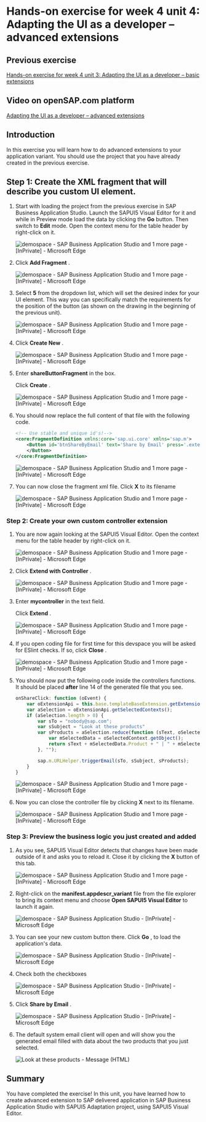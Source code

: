 # Hands-on exercise for week 4 unit 4:<br/>Adapting the UI as a developer – advanced extensions

## Previous exercise
[Hands-on exercise for week 4 unit 3:
Adapting the UI as a developer – basic extensions](unit3.md)

## Video on openSAP.com platform
[Adapting the UI as a developer – advanced extensions](https://open.sap.com/courses/fiori-ea1/items/3B0Sebyq42o6sHlpGCqI9B)


## Introduction 
In this exercise you will learn how to do advanced extensions to your application variant. You should use the project that you have already created in the previous exercise.

## Step 1: Create the XML fragment that will describe you custom UI element.

1. Start with loading the project from the previous exercise in SAP Business Application Studio. Launch the SAPUI5
   Visual Editor for it and while in Preview mode load the data by clicking the **Go** button. Then switch to **Edit**
   mode. Open the context menu for the table header by right-click on it.

   ![demospace - SAP Business Application Studio and 1 more page - [InPrivate] - Microsoft​ Edge](images/unit4/img_0.png "demospace - SAP Business Application Studio and 1 more page - [InPrivate] - Microsoft​ Edge")

2. Click  **Add Fragment** .

   ![demospace - SAP Business Application Studio and 1 more page - [InPrivate] - Microsoft​ Edge](images/unit4/img_000.png "demospace - SAP Business Application Studio and 1 more page - [InPrivate] - Microsoft​ Edge")

3. Select  **5**  from the dropdown list, which will set the desired index for your UI element. This way you can
   specifically match the requirements for the position of the button (as shown on the drawing in the beginning of the
   previous unit).

   ![demospace - SAP Business Application Studio and 1 more page - [InPrivate] - Microsoft​ Edge](images/unit4/img_001.png "demospace - SAP Business Application Studio and 1 more page - [InPrivate] - Microsoft​ Edge")

4. Click  **Create New** .

   ![demospace - SAP Business Application Studio and 1 more page - [InPrivate] - Microsoft​ Edge](images/unit4/img_002.png "demospace - SAP Business Application Studio and 1 more page - [InPrivate] - Microsoft​ Edge")

5. Enter  **shareButtonFragment**  in the box.

   Click  **Create** .

   ![demospace - SAP Business Application Studio and 1 more page - [InPrivate] - Microsoft​ Edge](images/unit4/img_003.png "demospace - SAP Business Application Studio and 1 more page - [InPrivate] - Microsoft​ Edge")

6. You should now replace the full content of that file with the following code.

   ```xml
   <!-- Use stable and unique id's!-->
   <core:FragmentDefinition xmlns:core='sap.ui.core' xmlns='sap.m'>
       <Button id='btnShareByEmail' text='Share by Email' press='.extension.my.manage.products.mycontroller.onShareClick'>
       </Button>
   </core:FragmentDefinition>
   ```

   ![demospace - SAP Business Application Studio and 1 more page - [InPrivate] - Microsoft​ Edge](images/unit4/img_004.png "demospace - SAP Business Application Studio and 1 more page - [InPrivate] - Microsoft​ Edge")

7. You can now close the fragment xml file. Click  **X**  to its filename

   ![demospace - SAP Business Application Studio and 1 more page - [InPrivate] - Microsoft​ Edge](images/unit4/img_005.png "demospace - SAP Business Application Studio and 1 more page - [InPrivate] - Microsoft​ Edge")

### Step 2: Create your own custom controller extension

1. You are now again looking at the SAPUI5 Visual Editor. Open the context menu for the table header by right-click on
   it.

   ![demospace - SAP Business Application Studio and 1 more page - [InPrivate] - Microsoft​ Edge](images/unit4/img_006.png "demospace - SAP Business Application Studio and 1 more page - [InPrivate] - Microsoft​ Edge")

2. Click  **Extend with Controller** .

   ![demospace - SAP Business Application Studio and 1 more page - [InPrivate] - Microsoft​ Edge](images/unit4/img_007.png "demospace - SAP Business Application Studio and 1 more page - [InPrivate] - Microsoft​ Edge")

3. Enter  **mycontroller** in the text field.

   Click  **Extend** .

   ![demospace - SAP Business Application Studio and 1 more page - [InPrivate] - Microsoft​ Edge](images/unit4/img_008.png "demospace - SAP Business Application Studio and 1 more page - [InPrivate] - Microsoft​ Edge")

4. If you open coding file for first time for this devspace you will be asked for ESlint checks. If so, click  **Close**
   .

   ![demospace - SAP Business Application Studio and 1 more page - [InPrivate] - Microsoft​ Edge](images/unit4/img_009.png "demospace - SAP Business Application Studio and 1 more page - [InPrivate] - Microsoft​ Edge")

5. You should now put the following code inside the controllers functions. It should be placed **after** line 14 of the
   generated file that you see.

   ```javascript
   onShareClick: function (oEvent) {
       var oExtensionApi = this.base.templateBaseExtension.getExtensionAPI();
       var aSelection = oExtensionApi.getSelectedContexts();
       if (aSelection.length > 0) {
           var sTo = "nobody@sap.com";
           var sSubject = "Look at these products"
           var sProducts = aSelection.reduce(function (sText, oSelectedContext) {
               var mSelectedData = oSelectedContext.getObject();
               return sText + mSelectedData.Product + " | " + mSelectedData.Price + " | " + mSelectedData.Currency + "\n";
           }, "");
   
           sap.m.URLHelper.triggerEmail(sTo, sSubject, sProducts);
       }
   }
   ```

   ![demospace - SAP Business Application Studio and 1 more page - [InPrivate] - Microsoft​ Edge](images/unit4/img_010.png "demospace - SAP Business Application Studio and 1 more page - [InPrivate] - Microsoft​ Edge")

6. Now you can close the controller file by clicking  **X**  next to its filename.

   ![demospace - SAP Business Application Studio and 1 more page - [InPrivate] - Microsoft​ Edge](images/unit4/img_011.png "demospace - SAP Business Application Studio and 1 more page - [InPrivate] - Microsoft​ Edge")

### Step 3: Preview the business logic you just created and added

1. As you see, SAPUI5 Visual Editor detects that changes have been made outside of it and asks you to reload it. Close
   it by clicking the  **X**  button of this tab.

   ![demospace - SAP Business Application Studio and 1 more page - [InPrivate] - Microsoft​ Edge](images/unit4/img_012.png "demospace - SAP Business Application Studio and 1 more page - [InPrivate] - Microsoft​ Edge")

2. Right-click on the  **manifest.appdescr\_variant**  file from the file explorer to bring its context menu and
   choose  **Open SAPUI5 Visual Editor**  to launch it again.

   ![demospace - SAP Business Application Studio - [InPrivate] - Microsoft​ Edge](images/unit4/img_013.png "demospace - SAP Business Application Studio - [InPrivate] - Microsoft​ Edge")

3. You can see your new custom button there. Click  **Go** , to load the application's data.

   ![demospace - SAP Business Application Studio - [InPrivate] - Microsoft​ Edge](images/unit4/img_014.png "demospace - SAP Business Application Studio - [InPrivate] - Microsoft​ Edge")

4. Check both the checkboxes

   ![demospace - SAP Business Application Studio - [InPrivate] - Microsoft​ Edge](images/unit4/img_015.png "demospace - SAP Business Application Studio - [InPrivate] - Microsoft​ Edge")

5. Click  **Share by Email** .

   ![demospace - SAP Business Application Studio - [InPrivate] - Microsoft​ Edge](images/unit4/img_016.png "demospace - SAP Business Application Studio - [InPrivate] - Microsoft​ Edge")

6. The default system email client will open and will show you the generated email filled with data about the two
   products that you just selected.

   ![Look at these products - Message (HTML) ](images/unit4/img_017.png "Look at these products - Message (HTML) ")

## Summary

You have completed the exercise!
In this unit, you have learned how to create advanced extension to SAP delivered application in SAP Business Application
Studio with SAPUI5 Adaptation project, using SAPUI5 Visual Editor.
